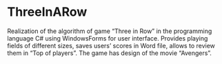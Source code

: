# ThreeInARow
Realization of the algorithm of game “Three in Row” in the programming language C# using WindowsForms for user interface. Provides playing fields of different sizes, saves users’ scores in Word file, allows to review them in “Top of players”. The game has design of the movie “Avengers”. 
